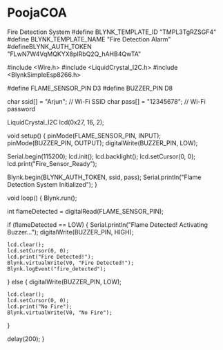 # PoojaCOA
Fire Detection System
#define BLYNK_TEMPLATE_ID "TMPL3TgRZSGF4"
#define BLYNK_TEMPLATE_NAME "Fire Detection Alarm"
#defineBLYNK_AUTH_TOKEN "FLwN7W4VqMQKYX8pIRbQ2Q_hAHB4QwTA"

#include <Wire.h>
#include <LiquidCrystal_I2C.h>
#include <BlynkSimpleEsp8266.h>

#define FLAME_SENSOR_PIN D3
#define BUZZER_PIN D8

char ssid[] = "Arjun";         // Wi-Fi SSID
char pass[] = "12345678";     // Wi-Fi password

LiquidCrystal_I2C lcd(0x27, 16, 2);

void setup() {
  pinMode(FLAME_SENSOR_PIN, INPUT);
  pinMode(BUZZER_PIN, OUTPUT);
  digitalWrite(BUZZER_PIN, LOW);

  Serial.begin(115200);
  lcd.init();
  lcd.backlight();
  lcd.setCursor(0, 0);
  lcd.print("Fire_Sensor_Ready");

  Blynk.begin(BLYNK_AUTH_TOKEN, ssid, pass);
  Serial.println("Flame Detection System Initialized");
}

void loop() {
  Blynk.run();

  int flameDetected = digitalRead(FLAME_SENSOR_PIN);

  if (flameDetected == LOW) {
    Serial.println("Flame Detected! Activating Buzzer...");
    digitalWrite(BUZZER_PIN, HIGH);

    lcd.clear();
    lcd.setCursor(0, 0);
    lcd.print("Fire Detected!");
    Blynk.virtualWrite(V0, "Fire Detected!");
    Blynk.logEvent("fire_detected");

  } else {
    digitalWrite(BUZZER_PIN, LOW);

    lcd.clear();
    lcd.setCursor(0, 0);
    lcd.print("No Fire");
    Blynk.virtualWrite(V0, "No Fire");
  }
  
  delay(200);
}       
